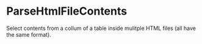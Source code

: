 # ParseHtmlFileContents
Select contents from a collum of a table inside mulitple HTML files (all have the same format).